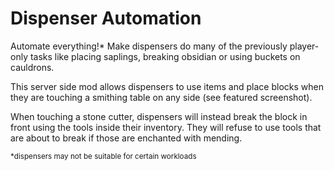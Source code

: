# Dispenser Automation

Automate everything!* Make dispensers do many of the previously player-only tasks like placing saplings, breaking obsidian or using buckets on cauldrons.

This server side mod allows dispensers to use items and place blocks when they are touching a smithing table on any side (see featured screenshot).

When touching a stone cutter, dispensers will instead break the block in front using the tools inside their inventory. They will refuse to use tools that are about to break if those are enchanted with mending.

<sub>*dispensers may not be suitable for certain workloads</sub>